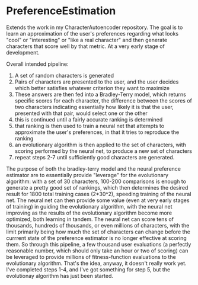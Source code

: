 # PreferenceEstimation
Extends the work in my CharacterAutoencoder repository. The goal is to learn an approximation of the user's preferences regarding what looks "cool" or "interesting" or "like a real character" and then generate characters that score well by that metric. At a very early stage of development. 

Overall intended pipeline:
1. A set of random characters is generated
2. Pairs of characters are presented to the user, and the user decides which better satisfies whatever criterion they want to maximize
3. These answers are then fed into a Bradley-Terry model, which returns specific scores for each character, the difference between the scores of two characters indicating essentially how likely it is that the user, presented with that pair, would select one or the other
4. this is continued until a fairly accurate ranking is determined
5. that ranking is then used to train a neural net that attempts to approximate the user's preferences, in that it tries to reproduce the ranking
6. an evolutionary algorithm is then applied to the set of characters, with scoring performed by the neural net, to produce a new set of characters
7. repeat steps 2-7 until sufficiently good characters are generated.

The purpose of both the bradley-terry model and the neural preference estimator are to essentially provide "leverage" for the evolutionary algorithm:
with a set of 30 characters, 100-200 comparisons is enough to generate a pretty good set of rankings, which then determines the desired result for 1800 total training cases (2\*30^2), speeding training of the neural net. The neural net can then provide some value (even at very early stages of training) in guiding the evolutionary algorithm, with the neural net improving as the results of the evolutionary algorithm become more optimized, both learning in tandem. The neural net can score tens of thousands, hundreds of thousands, or even millions of characters, with the limit primarily being how much the set of characters can change before the currrent state of the preference estimator is no longer effective at scoring them. So through this pipeline, a few thousand user evaluations (a perfectly reasonable number, which should only take an hour or two of scoring) can be leveraged to provide millions of fitness-function evaluations to the evolutionary algorithm. That's the idea, anyway, it doesn't really work yet. I've completed steps 1-4, and I've got something for step 5, but the evolutionay algorithm has just been started.
